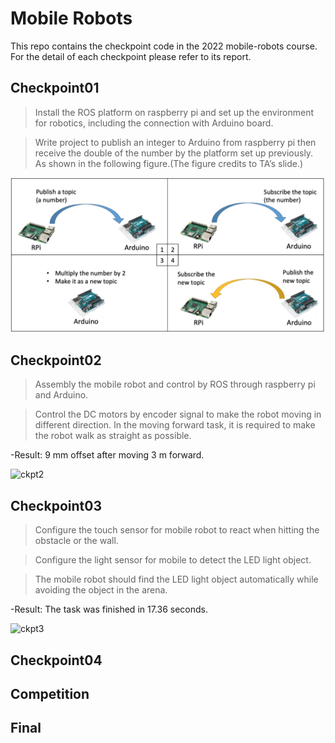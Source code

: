 # Mobile Robots

This repo contains the checkpoint code in the 2022 mobile-robots course.
For the detail of each checkpoint please refer to its report.

## Checkpoint01
>Install the ROS platform on raspberry pi and set up the environment for robotics,
including the connection with Arduino board.

>Write project to publish an integer to Arduino from raspberry pi then receive the
double of the number by the platform set up previously. As shown in the following
figure.(The figure credits to TA’s slide.)

<img src="img/checkpoint_1.png" alt = "ckpt1" title = "ckpt1">

## Checkpoint02
>Assembly the mobile robot and control by ROS through raspberry pi and
Arduino.

>Control the DC motors by encoder signal to make the robot moving in different
direction. In the moving forward task, it is required to make the robot walk as
straight as possible.

-Result:
9 mm offset after moving 3 m forward.

<img src="img/checkpoint_2.gif" alt = "ckpt2" title = "ckpt2">


## Checkpoint03
>Configure the touch sensor for mobile robot to react when hitting the obstacle
or the wall.

>Configure the light sensor for mobile to detect the LED light object.

>The mobile robot should find the LED light object automatically while
avoiding the object in the arena.

-Result:
The task was finished in 17.36 seconds.

<img src="img/checkpoint_3.gif" alt = "ckpt3" title = "ckpt3">

## Checkpoint04


## Competition


## Final






